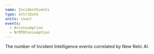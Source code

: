 ```yaml
---
name: IncidentEvents
type: attribute
units: count
events:
  - NrConsumption
  - NrMTDConsumption
---
```


The number of Incident Intelligence events correlated by New Relic AI.